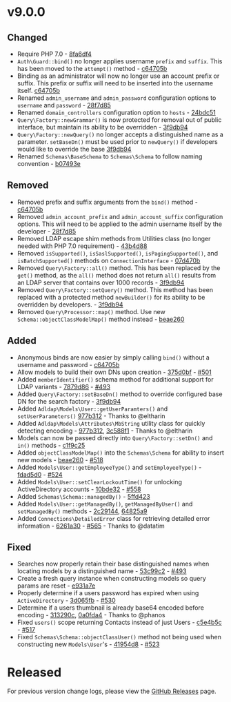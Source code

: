 # v9.0.0

## Changed

- Require PHP 7.0 - [8fa6df4](https://github.com/Adldap2/Adldap2/commit/8fa6df40fe6f76bfb0b1daf479fce1ab24afc21d)
- `Auth\Guard::bind()` no longer applies username `prefix` and `suffix`. This has been moved to the `attempt()` method - [c64705b](https://github.com/Adldap2/Adldap2/commit/c64705b393a0d42890ea0822d70936e843dcec1f)
- Binding as an administrator will now no longer use an account prefix or suffix. This prefix or suffix will need to be inserted into the username itself. [c64705b](https://github.com/Adldap2/Adldap2/commit/c64705b393a0d42890ea0822d70936e843dcec1f)
- Renamed `admin_username` and `admin_password` configuration options to `username` and `password` - [28f7d85](https://github.com/Adldap2/Adldap2/commit/28f7d85878e3bbbcbc2761a9d3a74df63b19a2c0)
- Renamed `domain_controllers` configuration option to `hosts` - [24bdc51](https://github.com/Adldap2/Adldap2/commit/24bdc51195cc7851e93d9650b824ccd829b5b75f)
- `Query\Factory::newGrammar()` is now protected for removal out of public interface, but maintain its ability to be overridden - [3f9db94](https://github.com/Adldap2/Adldap2/commit/3f9db94fc87bb36058b691ea0b1c03787190fc92)
- `Query\Factory::newQuery()` no longer accepts a distinguished name as a parameter. `setBaseDn()` must be used prior to `newQuery()` if developers would like to override the base [3f9db94](https://github.com/Adldap2/Adldap2/commit/3f9db94fc87bb36058b691ea0b1c03787190fc92)
- Renamed `Schemas\BaseSchema` to `Schemas\Schema` to follow naming convention - [b07493e](https://github.com/Adldap2/Adldap2/commit/b07493e666885c1aed4f5069f63943117f6ce504)

## Removed

- Removed prefix and suffix arguments from the `bind()` method - [c64705b](https://github.com/Adldap2/Adldap2/commit/c64705b393a0d42890ea0822d70936e843dcec1f)
- Removed `admin_account_prefix` and `admin_account_suffix` configuration options. This will need to be applied to the admin username itself by the developer - [28f7d85](https://github.com/Adldap2/Adldap2/commit/28f7d85878e3bbbcbc2761a9d3a74df63b19a2c0)
- Removed LDAP escape shim methods from Utilities class (no longer needed with PHP 7.0 requirement) - [43b4d88](https://github.com/Adldap2/Adldap2/commit/43b4d88047073b7305717f5d78ab4cb806731053)
- Removed `isSupported()`, `isSaslSupported()`, `isPagingSupported()`, and `isBatchSupported()` methods on `ConnectionInterface` - [07d470b](https://github.com/Adldap2/Adldap2/commit/07d470bef0924918079d9796932cb1f73acee1b3)
- Removed `Query\Factory::all()` method. This has been replaced by the `get()` method, as the `all()` method does not return `all()` results from an LDAP server that contains over 1000 records - [3f9db94](https://github.com/Adldap2/Adldap2/commit/3f9db94fc87bb36058b691ea0b1c03787190fc92)
- Removed `Query\Factory::setQuery()` method. This method has been replaced with a protected method `newBuilder()` for its ability to be overridden by developers. - [3f9db94](https://github.com/Adldap2/Adldap2/commit/3f9db94fc87bb36058b691ea0b1c03787190fc92)
- Removed `Query\Processor::map()` method. Use new `Schema::objectClassModelMap()` method instead - [beae260](https://github.com/Adldap2/Adldap2/commit/beae26096aabf13cf649a5261434c6a6414924dd)

## Added

- Anonymous binds are now easier by simply calling `bind()` without a username and password - [c64705b](https://github.com/Adldap2/Adldap2/commit/c64705b393a0d42890ea0822d70936e843dcec1f)
- Allow models to build their own DNs upon creation - [375d0bf](https://github.com/Adldap2/Adldap2/commit/375d0bf0b1979cd0a9abe92ad004340276aea963) - [#501](https://github.com/Adldap2/Adldap2/issues/501)
- Added `memberIdentifier()` schema method for additional support for LDAP variants - [7879d86](https://github.com/Adldap2/Adldap2/commit/7879d86f390294c4fac13b12da170abec3c0a456) - [#493](https://github.com/Adldap2/Adldap2/issues/493)
- Added `Query\Factory::setBaseDn()` method to override configured base DN for the search factory - [3f9db94](https://github.com/Adldap2/Adldap2/commit/3f9db94fc87bb36058b691ea0b1c03787190fc92)
- Added `Adldap\Models\User::getUserParamters()` and `setUserParameters()` [977b312](https://github.com/Adldap2/Adldap2/commit/977b3120f22cfc6e4b550d2e085505d2f75ade4f) - Thanks to @eltharin
- Added `Adldap\Models\Attributes\MbString` utility class for quickly detecting encoding - [977b312](https://github.com/Adldap2/Adldap2/commit/977b3120f22cfc6e4b550d2e085505d2f75ade4f), [3c588f1](https://github.com/Adldap2/Adldap2/commit/3c588f111b05f5aa0e3927c97be198d2d712cc60) - Thanks to @eltharin
- Models can now be passed directly into `Query\Factory::setDn()` and `in()` methods - [c1f9c25](https://github.com/Adldap2/Adldap2/commit/c1f9c25b251aa900c266aaa90280f8f30d4631c3)
- Added `objectClassModelMap()` into the `Schemas\Schema` for ability to insert new models - [beae260](https://github.com/Adldap2/Adldap2/commit/beae26096aabf13cf649a5261434c6a6414924dd) - [#518](https://github.com/Adldap2/Adldap2/issues/518)
- Added `Models\User::getEmployeeType()` and `setEmployeeType()` - [fdad5d0](https://github.com/Adldap2/Adldap2/commit/fdad5d0adb32552d77a4e08410a07f0a18be12e8) - [#524](https://github.com/Adldap2/Adldap2/issues/524)
- Added `Models\User::setClearLockoutTime()` for unlocking ActiveDirectory accounts - [10bde32](https://github.com/Adldap2/Adldap2/commit/10bde32bb2bea34e0a20dae17b2727db9ca70c5e) - [#558](https://github.com/Adldap2/Adldap2/issues/558)
- Added `Schemas\Schema::managedBy()` - [5ffd423](https://github.com/Adldap2/Adldap2/commit/5ffd4232cd547e97fda8ce0643a8d0d9f85d1665)
- Added `Models\User::getManagedBy()`, `getManagedByUser()` and `setManagedBy()` methods - [2c29144](https://github.com/Adldap2/Adldap2/commit/2c29144ab8ba5b54e20ea2eab672116301549e10), [64825a9](https://github.com/Adldap2/Adldap2/commit/64825a94404eb9a9201c8d58b02d5dbba0860187)
- Added `Connections\DetailedError` class for retrieving detailed error information - [6261a30](https://github.com/Adldap2/Adldap2/commit/6261a30de200ff5dbcd30f9a845d25af5eebdd0a) - [#565](https://github.com/Adldap2/Adldap2/pull/565) - Thanks to @datatim

## Fixed

- Searches now properly retain their base distinguished names when locating models by a distinguished name - [53c99c2](https://github.com/Adldap2/Adldap2/commit/53c99c253e851729f5fb2c52cd4b692764ae3e9a) - [#493](https://github.com/Adldap2/Adldap2/issues/493)
- Create a fresh query instance when constructing models so query params are reset - [e931a7e](https://github.com/Adldap2/Adldap2/commit/e931a7e89775bf4ec77fd3bcba7a6c1f82330f16)
- Properly determine if a users password has expired when using `ActiveDirectory` - [3d065fb](https://github.com/Adldap2/Adldap2/commit/3d065fb94807f4cbbd70d5af7853de13f847c0ea) - [#530](https://github.com/Adldap2/Adldap2/issues/530)
- Determine if a users thumbnail is already base64 encoded before encoding - [313290c](https://github.com/Adldap2/Adldap2/commit/313290cf617d04a4f91d10695edf82562f65a7fc), [0a0fda4](https://github.com/Adldap2/Adldap2/commit/0a0fda482f956bd28329580f2907b2b533a2548a) - Thanks to @phanos
- Fixed `users()` scope returning Contacts instead of just Users - [c5e4b5c](https://github.com/Adldap2/Adldap2/commit/c5e4b5c4007bcd2b43f2c723b145bf1e8e681e9b) - [#517](https://github.com/Adldap2/Adldap2/issues/517)
- Fixed `Schemas\Schema::objectClassUser()` method not being used when constructing new `Models\User`'s - [41954d8](https://github.com/Adldap2/Adldap2/commit/41954d8bb6d12765148e0e5fca83c0cb304d6552) - [#523](https://github.com/Adldap2/Adldap2/issues/523)

# Released

For previous version change logs, please view the [GitHub Releases](https://github.com/Adldap2/Adldap2/releases) page.
